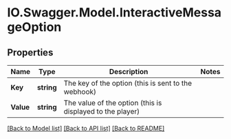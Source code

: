 # IO.Swagger.Model.InteractiveMessageOption
## Properties

Name | Type | Description | Notes
------------ | ------------- | ------------- | -------------
**Key** | **string** | The key of the option (this is sent to the webhook) | 
**Value** | **string** | The value of the option (this is displayed to the player) | 

[[Back to Model list]](../README.md#documentation-for-models) [[Back to API list]](../README.md#documentation-for-api-endpoints) [[Back to README]](../README.md)

